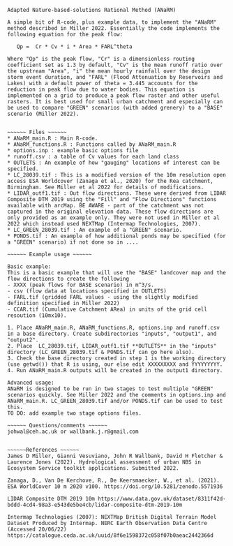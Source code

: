 ~~~~~~~~~~~~~~~~~~~~~~~~~~~~~~~~~~~~~~~~~~~~~~~~~~~~~~
Adapted Nature-based-solutions Rational Method (ANaRM) 
~~~~~~~~~~~~~~~~~~~~~~~~~~~~~~~~~~~~~~~~~~~~~~~~~~~~~~

~~~~~~ Introduction ~~~~~~
A simple bit of R-code, plus example data, to implement the "ANaRM" method described in Miller 2022. Essentially the code implements the following equation for the peak flow:

   Qp =  Cr * Cv * i * Area * FARL^theta
 
Where "Qp" is the peak flow, "Cr" is a dimensionless routing coefficient set as 1.3 by default, "Cv" is the mean runoff ratio over the upstream "Area", "i" the mean hourly rainfall over the design storm event duration, and "FARL" (Flood Attenuation by Reservoirs and Lakes) with a default power of theta = 3.445 accounts for the reduction in peak flow due to water bodies. This equation is implemented on a grid to produce a peak flow raster and other useful rasters. It is best used for small urban catchment and especially can be used to compare "GREEN" scenarios (with added grenery) to a "BASE" scenario (Miller 2022).


~~~~~~ Files ~~~~~~
* ANaRM_main.R : Main R-code.
* ANaRM_functions.R : Functions called by ANaRM_main.R
* options.inp : example basic options file 
* runoff.csv : a table of Cv values for each land class
* OUTLETS : An example of how "gauging" locations of interest can be specified.
* LC_28039.tif : This is a modified version of the 10m resolution open access ESA Worldcover (Zanaga et al., 2020) for the Rea catchment, Birmingham. See Miller et al 2022 for details of modifications.
* LIDAR_outf1.tif : Out flow directions. These were derived from LIDAR Composite DTM 2019 using the "Fill" and "Flow Directions" functions available with arcMap. BE AWARE - part of the catchment was not captured in the original elevation data. These flow directions are only provided as an example only. They were not used in Miller et al 2022 which instead used NEXTMap (Intermap Technologies, 2007). 
* LC_GREEN_28039.tif : An example of a "GREEN" scenario.
* PONDS.tif : An example of how additional ponds may be specified (for a "GREEN" scenario) if not done so in ....

~~~~~~ Example usage ~~~~~~

Basic example:
This is a basic example that will use the "BASE" landcover map and the flow directions to create the following
- XXXX (peak flows for BASE scenario) in m^3/s.
- csv (flow data at locations specified in OUTLETS)
- FARL.tif (gridded FARL values - using the slightly modified definition specified in Miller 2022)
- CCAR.tif (Cumulative Catchment ARea) in units of the grid cell resoution (10mx10).

1. Place ANaRM_main.R, ANaRM_functions.R, options.inp and runoff.csv in a base directory. Create subdirectories "inputs", "output1", and "output2".
2. Place  LC_28039.tif, LIDAR_outf1.tif **OUTLETS** in the "inputs" directory (LC_GREEN_28039.tif & PONDS.tif can go here also).
3. Check the base directory created in step 1 is the working directory (use getwd()) that R is using, our else edit XXXXXXXXX and YYYYYYYYY.
4. Run ANaRM_main.R outputs will be created in the output1 directory.

Advanced usage:
ANaRM is designed to be run in two stages to test multiple "GREEN" scenarios quickly. See Miller 2022 and the comments in options.inp and ANaRM_main.R. LC_GREEN_28039.tif and/or PONDS.tif can be used to test this.   
TO DO: add example two stage options files.

~~~~~~ Questions/comments ~~~~~~
johwal@ceh.ac.uk or wallbank.j.r@gmail.com


~~~~~~References ~~~~~~
James D Miller, Gianni Vesuviano, John R Wallbank, David H Fletcher & Laurence Jones (2022). Hydrological assessment of urban NBS in Ecosystem Service toolkit applications. Submitted 2022.

Zanaga, D., Van De Kerchove, R., De Keersmaecker, W., et al. (2021). ESA WorldCover 10 m 2020 v100. https://doi.org/10.5281/zenodo.5571936 

LIDAR Composite DTM 2019 10m https://www.data.gov.uk/dataset/8311f42d-bddd-4cd4-98a3-e543de5be4cb/lidar-composite-dtm-2019-10m 

Intermap Technologies (2007): NEXTMap British Digital Terrain Model Dataset Produced by Intermap. NERC Earth Observation Data Centre (Accessed 20/06/22) https://catalogue.ceda.ac.uk/uuid/8f6e1598372c058f07b0aeac2442366d

